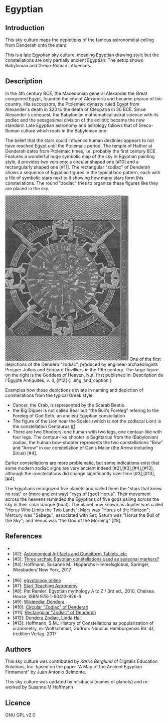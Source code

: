 # Egyptian

## Introduction

This sky culture maps the depictions of the famous astronomical ceiling from Denderah onto the stars.

This is a late Egyptian sky culture, meaning Egyptian drawing style but the constellations are only partially ancient Egyptian: The setup shows Babylonian and Greco-Roman influences.

## Description

In the 4th century BCE, the Macedonian general Alexander the Great conquered Egypt, founded the city of Alexandria and became pharao of the country. His successors, the Ptolemaic dynasty ruled Egypt from Alexander's death in 323 to the death of Cleopatra in 30 BCE. Since Alexander's conquest, the Babylonian mathematical astral science with its zodiac and the sexagesimal division of the ecliptic became the new standard. Late Egyptian astronomy and astrology follows that of Greco-Roman culture which roots in the Babylonian one.

The belief that the stars could influence human destinies appears to not have reached Egypt until the Ptolemaic period. The temple of Hathor at Denderah dates from Ptolemaic times, i.e. probably the first century BCE. Features a wonderful huge symbolic map of the sky in Egyptian painting style, it provides two versions: a circular shaped one [#10] and a rectangularly shaped one [#11]. The rectangular "zodiac" of Denderah shows a sequence of Egyptian figures in the typical box-pattern, each with a file of symbolic stars next to it showing how many stars form this constellations. The round "zodiac" tries to organize these figures like they are placed in the sky.

![](dendera_zodiac.webp)
One of the first depictions of the Dendera "zodiac", produced by engineer-archaeologists Prosper Jollois and Edouard Devilliers in the 19th century.
The large figure on the right is the Goddess of Heaven, Nut. first published in: Description de l'Égypte Antiquités, v. 4, [#12] {: .img_and_caption }

Examples how these depictions deviate in naming and depiction of constellations from the typical Greek style:

 * Cancer, the Crab, is represented by the Scarab Beetle.
 * the Big Dipper is not called Bear but "the Bull's Foreleg" refering to the Foreleg of God Seth, an ancient Egyptian constellation
 * The figure of the Lion near the Scales (which is not the zodiacal Lion) is the constellation Centaurus [#1].
 * There are two Shooters: one human with two legs, one centaur-like with four legs. The centaur-like shooter is Sagittarius from the (Babylonian) zodiac, the human bow-shooter represents the two constellations "Bow" and "Arrow" in our constellation of Canis Maior (the Arrow including Sirius) [#4].

Earlier constellations are more problematic, but some indications exist that some modern zodiac signs are very ancient indeed [#2],[#3],[#4],[#13], although the constellations did change significantly over time [#3],[#13],[#4].

The Egyptians recognized five planets and called them the "stars that knew no rest" or (more ancient way) "eyes of [god] Horus". Their movement across the heavens reminded the Egyptians of five gods sailing across the sky in their solar barque (boat). The planet now known as Jupiter was called "Horus Who Limits the Two Lands"; Mars was "Horus of the Horizon"; Mercury was "Sebegu", associated with Set; Saturn was "Horus the Bull of the Sky"; and Venus was "the God of the Morning" [#8].

## References

 - [#1]: (http://members.westnet.com.au/Gary-David-Thompson/page11-17.html)
 - [#2]: [Astronomical Artifacts and Cuneiform Tablets, etc](http://members.westnet.com.au/Gary-David-Thompson/page11-15.html)
 - [#3]: [Three archaic Egyptian constellations used as seasonal markers?](http://www.catchpenny.org/thoth/3arch.htm)
 - [#4]: Hoffmann, Susanne M.: Hipparchs Himmelsglobus, Springer, Wiesbaden/ New York, 2017
 - [#5]: [http://ecuip.lib.uchicago.edu/diglib/science/cultural\_astronomy/cultures\_egypt-2.html](http://ecuip.lib.uchicago.edu/diglib/science/cultural_astronomy/cultures_egypt-2.html)
 - [#6]: [egyptology online](http://www.egyptologyonline.com/astronomy.htm)
 - [#7]: [Start Teaching Astronomy](http://www.starteachastronomy.com/egyptian.html)
 - [#8]: Pat Remler: Egyptian mythology A to Z / 3rd ed., 2010, Chelsea House, ISBN 978-1-60413-926-6
 - [#9]: [Wikipedia: Dendera](https://en.wikipedia.org/wiki/Dendera)
 - [#10]: [Circular "Zodiac" of Denderah](https://upload.wikimedia.org/wikipedia/commons/3/37/Dendera.jpg)
 - [#11]: [Rectangular "Zodiac" of Denderah](https://en.wikipedia.org/wiki/Egyptian_astronomy#/media/File:Dendera_Deckenrelief_08.JPG)
 - [#12]: [Dendera Zodiac, Linda Hall](https://napoleon.lindahall.org/zodiac_dendera.shtml)
 - [#13]: Hoffmann, S.M.: History of Constellations as popularization of uranometry, in: Wolfschmidt, Gudrun: Nuncius Hamburgensis Bd. 41, tredition Verlag, 2017

## Authors

This sky culture was contributed by _Karrie Berglund_ of Digitalis Education Solutions, Inc. based on the paper "A Map of the Ancient Egyptian Firmament” by Juan Antonio Belmonte.

This sky culture was updated by misibacsi (names of planets) and re-worked by Susanne M Hoffmann

## Licence

GNU GPL v2.0
